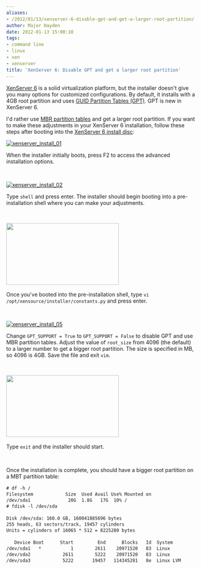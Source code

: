 ```yaml
---
aliases:
- /2012/01/13/xenserver-6-disable-gpt-and-get-a-larger-root-partition/
author: Major Hayden
date: 2012-01-13 15:00:10
tags:
- command line
- linux
- xen
- xenserver
title: 'XenServer 6: Disable GPT and get a larger root partition'
---
```


[XenServer 6][1] is a solid virtualization platform, but the installer doesn't give you many options for customized configurations. By default, it installs with a 4GB root partition and uses [GUID Partition Tables (GPT)][2]. GPT is new in XenServer 6.

I'd rather use [MBR partition tables][3] and get a larger root partition. If you want to make these adjustments in your XenServer 6 installation, follow these steps after booting into the [XenServer 6 install disc][4]:

[<img src="/wp-content/uploads/2012/01/01-300x220.jpg" alt="xenserver_install_01" title="xenserver_install_01" width="300" height="220" class="alignleft size-medium wp-image-2744" srcset="/wp-content/uploads/2012/01/01-300x220.jpg 300w, /wp-content/uploads/2012/01/01.jpg 672w" sizes="(max-width: 300px) 100vw, 300px" />][5]

When the installer initially boots, press F2 to access the advanced installation options.

 <br style="clear: both;" />

[<img src="/wp-content/uploads/2012/01/02-300x220.jpg" alt="xenserver_install_02" title="xenserver_install_02" width="300" height="220" class="alignleft size-medium wp-image-2747" srcset="/wp-content/uploads/2012/01/02-300x220.jpg 300w, /wp-content/uploads/2012/01/02.jpg 672w" sizes="(max-width: 300px) 100vw, 300px" />][6]

Type `shell` and press enter. The installer should begin booting into a pre-installation shell where you can make your adjustments.

<br style="clear: both;" />

[<img src="/wp-content/uploads/2012/01/04-300x164.jpg" alt="" title="xenserver_install_04" width="300" height="164" class="alignleft size-medium wp-image-2761" srcset="/wp-content/uploads/2012/01/04-300x164.jpg 300w, /wp-content/uploads/2012/01/04.jpg 752w" sizes="(max-width: 300px) 100vw, 300px" />][7]

Once you've booted into the pre-installation shell, type `vi /opt/xensource/installer/constants.py` and press enter.

<br style="clear: both;" />

[<img src="/wp-content/uploads/2012/01/05-300x164.jpg" alt="xenserver_install_05" title="xenserver_install_05" width="300" height="164" class="alignleft size-medium wp-image-2765" srcset="/wp-content/uploads/2012/01/05-300x164.jpg 300w, /wp-content/uploads/2012/01/05.jpg 752w" sizes="(max-width: 300px) 100vw, 300px" />][8]

Change `GPT_SUPPORT = True` to `GPT_SUPPORT = False` to disable GPT and use MBR partition tables. Adjust the value of `root_size` from 4096 (the default) to a larger number to get a bigger root partition. The size is specified in MB, so 4096 is 4GB. Save the file and exit `vim`.

<br style="clear: both;" />

[<img src="/wp-content/uploads/2012/01/06-300x164.jpg" alt="" title="xenserver_install_06" width="300" height="164" class="alignleft size-medium wp-image-2768" srcset="/wp-content/uploads/2012/01/06-300x164.jpg 300w, /wp-content/uploads/2012/01/06.jpg 752w" sizes="(max-width: 300px) 100vw, 300px" />][9]

Type `exit` and the installer should start.

<br style="clear: both;" />

Once the installation is complete, you should have a bigger root partition on a MBT partition table:

```
# df -h /
Filesystem            Size  Used Avail Use% Mounted on
/dev/sda1              20G  1.8G   17G  10% /
# fdisk -l /dev/sda

Disk /dev/sda: 160.0 GB, 160041885696 bytes
255 heads, 63 sectors/track, 19457 cylinders
Units = cylinders of 16065 * 512 = 8225280 bytes

   Device Boot      Start         End      Blocks   Id  System
/dev/sda1   *           1        2611    20971520   83  Linux
/dev/sda2            2611        5222    20971520   83  Linux
/dev/sda3            5222       19457   114345281   8e  Linux LVM
```


 [1]: http://www.citrix.com/English/ps2/products/product.asp?contentID=683148&ntref=prod_top
 [2]: http://en.wikipedia.org/wiki/GUID_Partition_Table
 [3]: http://en.wikipedia.org/wiki/Master_boot_record
 [4]: http://www.citrix.com/lang/English/lp/lp_1688615.asp
 [5]: /wp-content/uploads/2012/01/01.jpg
 [6]: /wp-content/uploads/2012/01/02.jpg
 [7]: /wp-content/uploads/2012/01/04.jpg
 [8]: /wp-content/uploads/2012/01/05.jpg
 [9]: /wp-content/uploads/2012/01/06.jpg